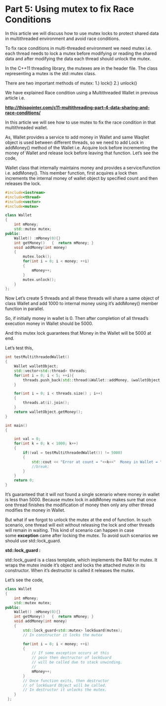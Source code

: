 # Part 5: Using mutex to fix Race Conditions

In this article we will discuss how to use mutex locks to protect shared data in multithreaded environment and avoid race conditions.

To fix race conditions in multi-threaded environment we need mutex i.e. each thread needs to lock a mutex before modifying or reading the shared data and after modifying the data each thread should unlock the mutex.

In the C++11 threading library, the mutexes are in the <mutex> header file. The class representing a mutex is the std::mutex class.

There are two important methods of mutex:
1.) lock()
2.) unlock()

We have explained Race condition using a Multithreaded Wallet in previous article i.e.

**http://thispointer.com/c11-multithreading-part-4-data-sharing-and-race-conditions/**

In this article we will see how to use mutex to fix the race condition in that multithreaded wallet.

As, Wallet provides a service to add money in Wallet and same Waqllet object is used between different threads, so we need to add Lock in addMoney() method of the Wallet i.e.
Acquire lock before incrementing the money of Wallet and release lock before leaving that function. Let’s see the code,

Wallet class that internally maintains money and provides a service/function i.e. addMoney().
This member function, first acquires a lock then increments the internal money of wallet object by specified count and then releases the lock.

```c++
#include<iostream>
#include<thread>
#include<vector>
#include<mutex>

class Wallet
{
	int mMoney;
	std::mutex mutex;
public:
	Wallet() :mMoney(0){}
    int getMoney()   { 	return mMoney; }
    void addMoney(int money)
    {
		mutex.lock();
    	for(int i = 0; i < money; ++i)
		{
			mMoney++;
		}
		mutex.unlock();
    }
};
```

Now Let’s create 5 threads and all these threads will share a same object of class Wallet and add 1000 to internal money using it’s addMoney() member function in parallel.

So, if initially money in wallet is 0. Then after completion of all thread’s execution money in Wallet should be 5000.

And this mutex lock guarantees that Money in the Wallet will be 5000 at end.

Let’s test this,

```c++
int testMultithreadedWallet()
{
    Wallet walletObject;
    std::vector<std::thread> threads;
    for(int i = 0; i < 5; ++i){
        threads.push_back(std::thread(&Wallet::addMoney, &walletObject, 1000));
    }

    for(int i = 0; i < threads.size() ; i++)
    {
        threads.at(i).join();
    }
    return walletObject.getMoney();
}

int main()
{

	int val = 0;
	for(int k = 0; k < 1000; k++)
	{
		if((val = testMultithreadedWallet()) != 5000)
		{
			std::cout << "Error at count = "<<k<<"  Money in Wallet = "<<val << std::endl;
			//break;
		}
	}
	return 0;
}
```

It’s guaranteed that it will not found a single scenario where money in wallet is less than 5000.
Because mutex lock in addMoney makes sure that once one thread finishes the modification of money then only any other thread modifies the money in Wallet.

But what if we forgot to unlock the mutex at the end of function. In such scenario, one thread will exit without releasing the lock and other threads will remain in waiting.
This kind of scenario can happen in case some **exception** came after locking the mutex. To avoid such scenarios we should use std::lock_guard.

**std::lock_guard :**

std::lock_guard is a class template, which implements the RAII for mutex.
It wraps the mutex inside it’s object and locks the attached mutex in its constructor. When it’s destructor is called it releases the mutex.

Let’s see the code,

```c++
class Wallet
{
	int mMoney;
	std::mutex mutex;
public:
    Wallet() :mMoney(0){}
    int getMoney()   { 	return mMoney; }
    void addMoney(int money)
    {
		std::lock_guard<std::mutex> lockGuard(mutex);
		// In constructor it locks the mutex

    	for(int i = 0; i < money; ++i)
		{
			// If some exception occurs at this
			// poin then destructor of lockGuard
			// will be called due to stack unwinding.
			//
			mMoney++;
		}
		// Once function exits, then destructor
		// of lockGuard Object will be called.
		// In destructor it unlocks the mutex.
    }
 };
```